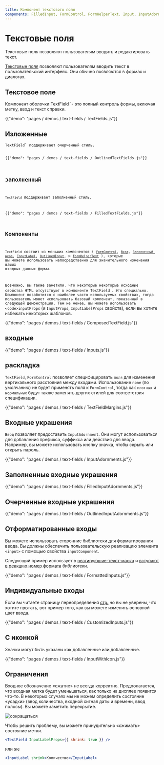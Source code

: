 ```yaml
---
title: Компонент текстового поля
components: FilledInput, FormControl, FormHelperText, Input, InputAdornment, InputBase, InputLabel, OutlinedInput, TextField
---
```

# Текстовые поля

<p class="description">Текстовые поля позволяют пользователям вводить и редактировать текст.</p>

[Текстовые поля](https://material.io/design/components/text-fields.html) позволяют пользователям вводить текст в пользовательский интерфейс. Они обычно появляются в формах и диалогах.

## Текстовое поле

Компонент оболочки TextField</code> `- это полный контроль формы, включая метку, ввод и текст справки.</p>

<p>{{"demo": "pages / demos / text-fields / TextFields.js"}}</p>

<h2>Изложенные</h2>

<p><code>TextField` поддерживает очерченный стиль.

{{"demo": "pages / demos / text-fields / OutlinedTextFields.js"}}

## заполненный

`TextField` поддерживает заполненный стиль.

{{"demo": "pages / demos / text-fields / FilledTextFields.js"}}

## Компоненты

`TextField` состоит из меньших компонентов ( [`FormControl`](/api/form-control/), [`Вход`](/api/input/), [`Заполненный вход`](/api/filled-input/), [`InputLabel`](/api/input-label/), [`OutlinedInput`](/api/outlined-input/), и [`FormHelperText`](/api/form-helper-text/) ), которые вы можете использовать непосредственно для значительного изменения ваших входных данных формы.

Возможно, вы также заметили, что некоторые некоторые исходные свойства HTML отсутствуют в компоненте TextField</code> `.
Это специально.
Компонент позаботится о наиболее часто используемых свойствах, тогда пользователь может использовать базовый компонент, показанный в следующей демонстрации. Тем не менее, вы можете использовать <code>inputProps` (и `InputProps`, `InputLabelProps` свойств), если вы хотите избежать некоторых шаблонов.

{{"demo": "pages / demos / text-fields / ComposedTextField.js"}}

## входные

{{"demo": "pages / demos / text-fields / Inputs.js"}}

## раскладка

`TextField`, `FormControl` позволяет специфицировать `поля` для изменения вертикального расстояния между входами. Использование `none` (по умолчанию) не будет применять поля к `FormControl`, тогда как `плотных` и `нормальных` будут также заменять других стилей для соответствия спецификации.

{{"demo": "pages / demos / text-fields / TextFieldMargins.js"}}

## Входные украшения

`Ввод` позволяет предоставить `InputAdornment`. Они могут использоваться для добавления префикса, суффикса или действия для ввода. Например, вы можете использовать кнопку значка, чтобы скрыть или открыть пароль.

{{"demo": "pages / demos / text-fields / InputAdornments.js"}}

## Заполненные входные украшения

{{"demo": "pages / demos / text-fields / FilledInputAdornments.js"}}

## Очерченные входные украшения

{{"demo": "pages / demos / text-fields / OutlinedInputAdornments.js"}}

## Отформатированные входы

Вы можете использовать сторонние библиотеки для форматирования ввода. Вы должны обеспечить пользовательскую реализацию элемента `<input>` с помощью свойства `inputComponent`.

Следующий пример использует в [реагирующие-текст-маска](https://github.com/text-mask/text-mask) и [вступают в реакцию номер формата](https://github.com/s-yadav/react-number-format) библиотеки.

{{"demo": "pages / demos / text-fields / FormattedInputs.js"}}

## Индивидуальные входы

Если вы читаете страницу переопределения [стр.](/customization/overrides/) но вы не уверены, что хотите прыгать, вот пример того, как вы можете изменить основной цвет ввода.

{{"demo": "pages / demos / text-fields / CustomizedInputs.js"}}

## С иконкой

Значки могут быть указаны как добавленные или добавленные.

{{"demo": "pages / demos / text-fields / InputWithIcon.js"}}

## Ограничения

Входное обозначение «сжатие» не всегда корректно. Предполагается, что входная метка будет уменьшаться, как только на дисплее появится что-то. В некоторых случаях мы не можем определить состояние «усадки» (ввод количества, входной сигнал даты и времени, ввод полосы). Вы можете заметить перекрытие.

![сокращаться](/static/images/text-fields/shrink.png)

Чтобы решить проблему, вы можете принудительно «сжимать» состояние метки.

```jsx
<TextField InputLabelProps={{ shrink: true }} />
```

или же

```jsx
<InputLabel shrink>Количество</InputLabel>
```